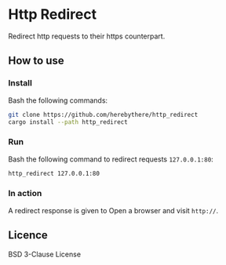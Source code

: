 # Http Redirect

Redirect http requests to their https counterpart.

## How to use

### Install

Bash the following commands:

```sh
git clone https://github.com/herebythere/http_redirect
cargo install --path http_redirect
```

### Run 

Bash the following command to redirect requests `127.0.0.1:80`:

```sh
http_redirect 127.0.0.1:80
```

### In action

A redirect response is given to 
Open a browser and visit `http://`.

## Licence

BSD 3-Clause License
